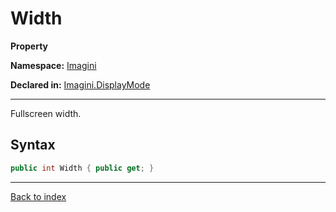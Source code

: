 # Width

**Property**

**Namespace:** [Imagini](Imagini.md)

**Declared in:** [Imagini.DisplayMode](Imagini.DisplayMode.md)

------



Fullscreen width.


## Syntax

```csharp
public int Width { public get; }
```

------

[Back to index](index.md)